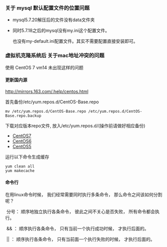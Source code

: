### 关于 mysql 默认配置文件的位置问题

- mysql5.7.20解压后的文件没有data文件夹 

- 同时5.7.18之后的mysql没有my.ini这个配置文件。

  也没有my-default.ini配置文件。其实不需要配置直接安装即可。



### 虚拟机克隆系统后 关于mac地址冲突的问题

使用 CentOS 7 vm14 未出现这样的问题



#### 更新国内源

http://mirrors.163.com/.help/centos.html

首先备份/etc/yum.repos.d/CentOS-Base.repo 

```
mv /etc/yum.repos.d/CentOS-Base.repo /etc/yum.repos.d/CentOS-Base.repo.backup
```

下载对应版本repo文件, 放入/etc/yum.repos.d/(操作前请做好相应备份)

- [CentOS7](http://mirrors.163.com/.help/CentOS7-Base-163.repo)
- [CentOS6](http://mirrors.163.com/.help/CentOS6-Base-163.repo)
- [CentOS5](http://mirrors.163.com/.help/CentOS5-Base-163.repo)

运行以下命令生成缓存

```
yum clean all
yum makecache
```



#### 命令行

在用linux命令时候， 我们经常需要同时执行多条命令， 那么命令之间该如何分割呢？

​      分号： 顺序地独立执行各条命令， 彼此之间不关心是否失败， 所有命令都会执行。

​      &&  ： 顺序执行各条命令， 只有当前一个执行成功时候， 才执行后面的。

​        ||   ： 顺序执行各条命令， 只有当前面一个执行失败的时候， 才执行后面的。